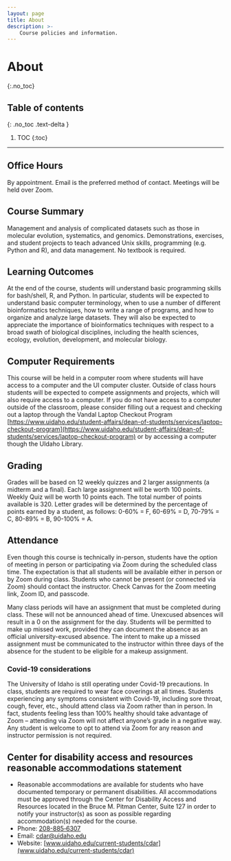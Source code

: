 ```yaml
---
layout: page
title: About
description: >-
    Course policies and information.
---
```


# About
{:.no_toc}

## Table of contents
{: .no_toc .text-delta }

1. TOC
{:toc}

---

## Office Hours
By appointment. Email is the preferred method of contact. Meetings will be held over Zoom.
 
## Course Summary
Management and analysis of complicated datasets such as those in molecular evolution, systematics, and genomics. Demonstrations, exercises, and student projects to teach advanced Unix skills, programming (e.g. Python and R), and data management. No textbook is required.
 
## Learning Outcomes
At the end of the course, students will understand basic programming skills for bash/shell, R, and Python. In particular, students will be expected to understand basic computer terminology, when to use a number of different bioinformatics techniques, how to write a range of programs, and how to organize and analyze large datasets. They will also be expected to appreciate the importance of bioinformatics techniques with respect to a broad swath of biological disciplines, including the health sciences, ecology, evolution, development, and molecular biology.
 
## Computer Requirements
This course will be held in a computer room where students will have access to a computer and the UI computer cluster. Outside of class hours students will be expected to compete assignments and projects, which will also require access to a computer. If you do not have access to a computer outside of the classroom, please consider filling out a request and checking out a laptop through the Vandal Laptop Checkout Program [https://www.uidaho.edu/student-affairs/dean-of-students/services/laptop-checkout-program](https://www.uidaho.edu/student-affairs/dean-of-students/services/laptop-checkout-program) or by accessing a computer though the UIdaho Library.
 
## Grading
Grades will be based on 12 weekly quizzes and 2 larger assignments (a midterm and a final). Each large assignment will be worth 100 points. Weekly Quiz will be worth 10 points each. The total number of points available is 320. Letter grades will be determined by the percentage of points earned by a student, as follows: 0-60% = F, 60-69% = D, 70-79% = C, 80-89% = B, 90-100% = A.
 
## Attendance
Even though this course is technically in-person, students have the option of meeting in person or participating via Zoom during the scheduled class time. The expectation is that all students will be available either in person or by Zoom during class. Students who cannot be present (or connected via Zoom) should contact the instructor. Check Canvas for the Zoom meeting link, Zoom ID, and passcode.
 
Many class periods will have an assignment that must be completed during class. These will not be announced ahead of time. Unexcused absences will result in a 0 on the assignment for the day. Students will be permitted to make up missed work, provided they can document the absence as an official university-excused absence. The intent to make up a missed assignment must be communicated to the instructor within three days of the absence for the student to be eligible for a makeup assignment.
 
### Covid-19 considerations
The University of Idaho is still operating under Covid-19 precautions. In class, students are required to wear face coverings at all times. Students experiencing any symptoms consistent with Covid-19, including sore throat, cough, fever, etc., should attend class via Zoom rather than in person. In fact, students feeling less than 100% healthy should take advantage of Zoom – attending via Zoom will not affect anyone’s grade in a negative way. Any student is welcome to opt to attend via Zoom for any reason and instructor permission is not required.
 
## Center for disability access and resources reasonable accommodations statement
- Reasonable accommodations are available for students who have documented temporary or permanent disabilities. All accommodations must be approved through the Center for Disability Access and Resources located in the Bruce M. Pitman Center, Suite 127 in order to notify your instructor(s) as soon as possible regarding accommodation(s) needed for the course.
- Phone: <a href="tel:208-885‐6307">208-885‐6307</a>
- Email: <a href = "mailto: cdar@uidaho.edu">cdar@uidaho.edu</a>
- Website: [www.uidaho.edu/current-students/cdar](www.uidaho.edu/current-students/cdar)
